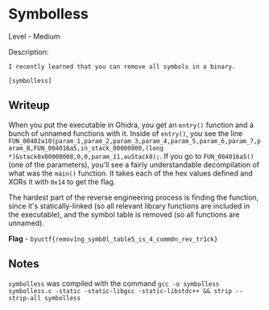 # Symbolless
Level - Medium

Description:
```
I recently learned that you can remove all symbols in a binary.

[symbolless]
```

## Writeup
When you put the executable in Ghidra, you get an `entry()` function and a bunch of unnamed functions with it. Inside of `entry()`, you see the line `FUN_00402a10(param_1,param_2,param_3,param_4,param_5,param_6,param_7,param_8,FUN_004016a5,in_stack_00000000,(long *)&stack0x00000008,0,0,param_11,auStack8);`. If you go to `FUN_004016a5()` (one of the parameters), you'll see a fairly understandable decompilation of what was the `main()` function. It takes each of the hex values defined and XORs it with `0x14` to get the flag.

The hardest part of the reverse engineering process is finding the function, since it's statically-linked (so all relevant library functions are included in the executable), and the symbol table is removed (so all functions are unnamed). 

**Flag** - `byuctf{remov1ng_symb0l_table5_is_4_comm0n_rev_tr1ck}`

## Notes
`symbolless` was compiled with the command `gcc -o symbolless symbolless.c -static -static-libgcc -static-libstdc++ && strip --strip-all symbolless`